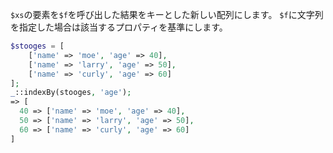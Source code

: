 `$xs`の要素を`$f`を呼び出した結果をキーとした新しい配列にします。
`$f`に文字列を指定した場合は該当するプロパティを基準にします。

```php
$stooges = [
    ['name' => 'moe', 'age' => 40],
    ['name' => 'larry', 'age' => 50],
    ['name' => 'curly', 'age' => 60]
];
_::indexBy(stooges, 'age');
=> [
  40 => ['name' => 'moe', 'age' => 40],
  50 => ['name' => 'larry', 'age' => 50],
  60 => ['name' => 'curly', 'age' => 60]
]
```
